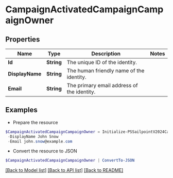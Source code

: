 # CampaignActivatedCampaignCampaignOwner
## Properties

Name | Type | Description | Notes
------------ | ------------- | ------------- | -------------
**Id** | **String** | The unique ID of the identity. | 
**DisplayName** | **String** | The human friendly name of the identity. | 
**Email** | **String** | The primary email address of the identity. | 

## Examples

- Prepare the resource
```powershell
$CampaignActivatedCampaignCampaignOwner = Initialize-PSSailpointV2024CampaignActivatedCampaignCampaignOwner  -Id 37f080867702c1910177031320c40n27 `
 -DisplayName John Snow `
 -Email john.snow@example.com
```

- Convert the resource to JSON
```powershell
$CampaignActivatedCampaignCampaignOwner | ConvertTo-JSON
```

[[Back to Model list]](../README.md#documentation-for-models) [[Back to API list]](../README.md#documentation-for-api-endpoints) [[Back to README]](../README.md)


